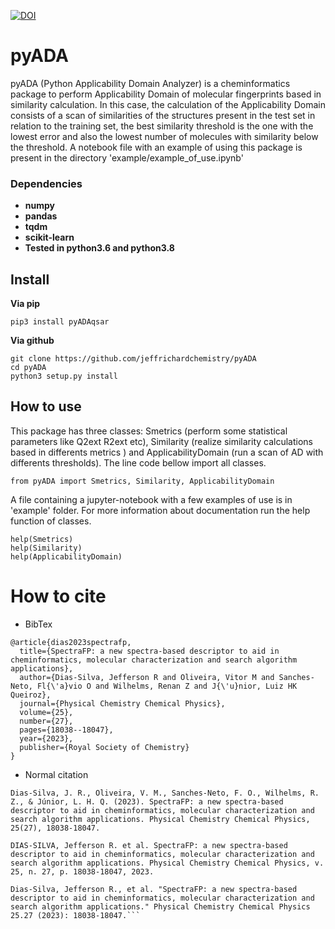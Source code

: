 [![DOI](https://zenodo.org/badge/340351316.svg)](https://zenodo.org/badge/latestdoi/340351316)


# pyADA
pyADA (Python Applicability Domain Analyzer) is a cheminformatics package to perform Applicability Domain of molecular fingerprints based in similarity calculation.
In this case, the calculation of the Applicability Domain consists of a scan of similarities of the structures
present in the test set in relation to the training set, the best similarity threshold is the one with the lowest
error and also the lowest number of molecules with similarity below the threshold. 
A notebook file with an example of using this package is present in the directory 'example/example_of_use.ipynb'
### Dependencies
<ul>
<li><b>numpy</b></li>
<li><b>pandas</b></li>
<li><b>tqdm</b></li>
<li><b>scikit-learn</b></li>
<li><b>Tested in python3.6 and python3.8</b></li>
</ul>

## Install
<b>Via pip</b>
```
pip3 install pyADAqsar
```

<b>Via github</b>
```
git clone https://github.com/jeffrichardchemistry/pyADA
cd pyADA
python3 setup.py install
```

## How to use
This package has three classes: Smetrics (perform some statistical parameters like Q2ext R2ext etc), Similarity (realize similarity calculations based in differents metrics ) and ApplicabilityDomain (run a scan of AD with differents thresholds). The line code bellow import all classes.
```
from pyADA import Smetrics, Similarity, ApplicabilityDomain
```
A file containing a jupyter-notebook with a few examples of use is in 'example' folder.
For more information about documentation run the help function of classes.
```
help(Smetrics)
help(Similarity)
help(ApplicabilityDomain)
```

# How to cite
- BibTex
```
@article{dias2023spectrafp,
  title={SpectraFP: a new spectra-based descriptor to aid in cheminformatics, molecular characterization and search algorithm applications},
  author={Dias-Silva, Jefferson R and Oliveira, Vitor M and Sanches-Neto, Fl{\'a}vio O and Wilhelms, Renan Z and J{\'u}nior, Luiz HK Queiroz},
  journal={Physical Chemistry Chemical Physics},
  volume={25},
  number={27},
  pages={18038--18047},
  year={2023},
  publisher={Royal Society of Chemistry}
}
```

- Normal citation

```
Dias-Silva, J. R., Oliveira, V. M., Sanches-Neto, F. O., Wilhelms, R. Z., & Júnior, L. H. Q. (2023). SpectraFP: a new spectra-based descriptor to aid in cheminformatics, molecular characterization and search algorithm applications. Physical Chemistry Chemical Physics, 25(27), 18038-18047.
```

```
DIAS-SILVA, Jefferson R. et al. SpectraFP: a new spectra-based descriptor to aid in cheminformatics, molecular characterization and search algorithm applications. Physical Chemistry Chemical Physics, v. 25, n. 27, p. 18038-18047, 2023.
```

```
Dias-Silva, Jefferson R., et al. "SpectraFP: a new spectra-based descriptor to aid in cheminformatics, molecular characterization and search algorithm applications." Physical Chemistry Chemical Physics 25.27 (2023): 18038-18047.```
